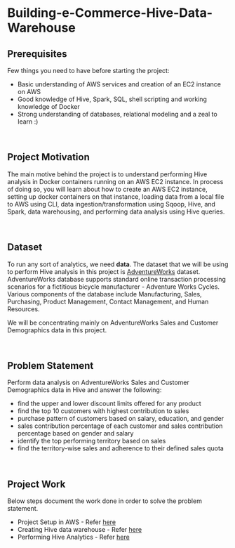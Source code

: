 # Building-e-Commerce-Hive-Data-Warehouse


## Prerequisites
Few things you need to have before starting the project:
- Basic understanding of AWS services and creation of an EC2 instance on AWS
- Good knowledge of Hive, Spark, SQL, shell scripting and working knowledge of Docker
- Strong understanding of databases, relational modeling and a zeal to learn :)  

<br />

## Project Motivation
The main motive behind the project is to understand performing Hive analysis in Docker containers running on an AWS EC2 instance. In process of doing so, you will learn about how to create an AWS EC2 instance, setting up docker containers on that instance, loading data from a local file to AWS using CLI, data ingestion/transformation using Sqoop, Hive, and Spark, data warehousing, and performing data analysis using Hive queries.


<br />

## Dataset
To run any sort of analytics, we need **data**. The dataset that we will be using to perform Hive analysis in this project is [AdventureWorks](https://dataedo.com/samples/html/AdventureWorks/doc/AdventureWorks_2/home.html) dataset. AdventureWorks database supports standard online transaction processing scenarios for a fictitious bicycle manufacturer - Adventure Works Cycles. Various components of the database include Manufacturing, Sales, Purchasing, Product Management, Contact Management, and Human Resources.


We will be concentrating mainly on AdventureWorks Sales and Customer Demographics data in this project.

<br />

## Problem Statement
Perform data analysis on AdventureWorks Sales and Customer Demographics data in Hive and answer the following:
- find the upper and lower discount limits offered for any product
- find the top 10 customers with highest contribution to sales
- purchase pattern of customers based on salary, education, and gender
- sales contribution percentage of each customer and sales contribution percentage based on gender and salary
- identify the top performing territory based on sales
- find the territory-wise sales and adherence to their defined sales quota

<br />

## Project Work
Below steps document the work done in order to solve the problem statement.
- Project Setup in AWS - Refer [here](Part-1_AWS_Project_Setup/)
- Creating Hive data warehouse - Refer [here](Part-2_Building_Hive_DataWarehouse/)
- Performing Hive Analytics - Refer [here](Part-3_Hive_Analytics/)